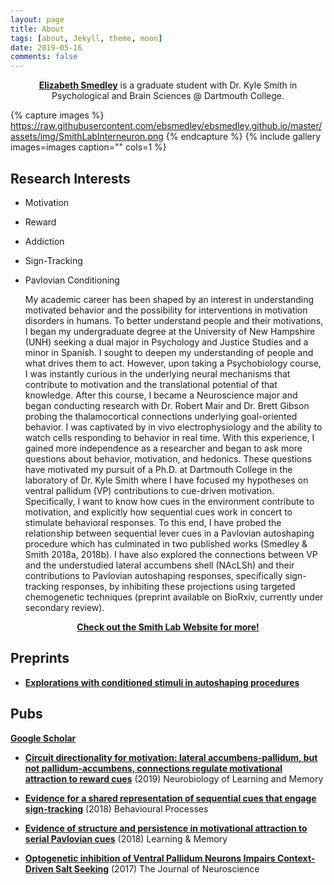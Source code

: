 ```yaml
---
layout: page
title: About 
tags: [about, Jekyll, theme, moon]
date: 2019-05-16
comments: false
---
```

    
<center><a href="https://ebsmedley.github.io/"><b>Elizabeth Smedley</b></a> is a graduate student with Dr. Kyle Smith in Psychological and Brain Sciences @ Dartmouth College.</center>

{% capture images %}
    https://raw.githubusercontent.com/ebsmedley/ebsmedley.github.io/master/assets/img/SmithLabInterneuron.png
{% endcapture %}
{% include gallery images=images caption="" cols=1 %}

## Research Interests
* Motivation
* Reward
* Addiction
* Sign-Tracking
* Pavlovian Conditioning

   My academic career has been shaped by an interest in understanding motivated behavior and the possibility for interventions in motivation disorders in humans. To better understand people and their motivations, I began my undergraduate degree at the University of New Hampshire (UNH) seeking a dual major in Psychology and Justice Studies and a minor in Spanish. I sought to deepen my understanding of people and what drives them to act. However, upon taking a Psychobiology course, I was instantly curious in the underlying neural mechanisms that contribute to motivation and the translational potential of that knowledge. After this course, I became a Neuroscience major and began conducting research with Dr. Robert Mair and Dr. Brett Gibson probing the thalamocortical connections underlying goal-oriented behavior. I was captivated by in vivo electrophysiology and the ability to watch cells responding to behavior in real time. With this experience, I gained more independence as a researcher and began to ask more questions about behavior, motivation, and hedonics. 
  These questions have motivated my pursuit of a Ph.D. at Dartmouth College in the laboratory of Dr. Kyle Smith where I have focused my hypotheses on ventral pallidum (VP) contributions to cue-driven motivation. Specifically, I want to know how cues in the environment contribute to motivation, and explicitly how sequential cues work in concert to stimulate behavioral responses. To this end, I have probed the relationship between sequential lever cues in a Pavlovian autoshaping procedure which has culminated in two published works (Smedley & Smith 2018a, 2018b). I have also explored the connections between VP and the understudied lateral accumbens shell (NAcLSh) and their contributions to Pavlovian autoshaping responses, specifically sign-tracking responses, by inhibiting these projections using targeted chemogenetic techniques (preprint available on BioRxiv, currently under secondary review). 

<center><a href="http://www.smith-lab.org/"><b>Check out the Smith Lab Website for more!</b></a></center>

## Preprints


* <a href="https://www.biorxiv.org/content/early/2018/11/23/475541"><b>Explorations with conditioned stimuli in autoshaping procedures</b></a> 

## Pubs
<a href="https://scholar.google.com/citations?user=z5MHV2gAAAAJ&hl=en"><b>Google Scholar</b></a>

* <a href="https://www.sciencedirect.com/science/article/pii/S1074742719300899"><b>Circuit directionality for motivation: lateral accumbens-pallidum, but not pallidum-accumbens, connections regulate motivational attraction to reward cues</b></a> (2019) Neurobiology of Learning and Memory

* <a href="https://www.sciencedirect.com/science/article/pii/S0376635718301359"><b>Evidence for a shared representation of sequential cues that engage sign-tracking</b></a> (2018) Behavioural Processes

* <a href="http://www.smith-lab.org/wp-content/uploads/2012/04/Learn.-Mem.-2018-Smedley-78-89.pdf"><b>Evidence of structure and persistence in motivational attraction to serial Pavlovian cues</b></a> (2018) Learning & Memory

* <a href="http://www.smith-lab.org/wp-content/uploads/2012/04/chang-salt.pdf"><b>Optogenetic inhibition of Ventral Pallidum Neurons Impairs Context-Driven Salt Seeking</b></a> (2017) The Journal of Neuroscience 


